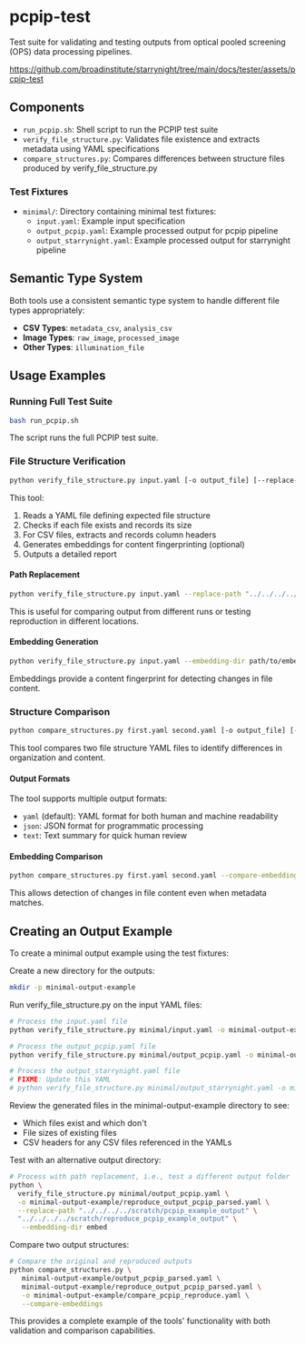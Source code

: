 # pcpip-test

Test suite for validating and testing outputs from optical pooled screening (OPS) data processing pipelines.

<https://github.com/broadinstitute/starrynight/tree/main/docs/tester/assets/pcpip-test>

## Components

- `run_pcpip.sh`: Shell script to run the PCPIP test suite
- `verify_file_structure.py`: Validates file existence and extracts metadata using YAML specifications
- `compare_structures.py`: Compares differences between structure files produced by verify_file_structure.py

### Test Fixtures

- `minimal/`: Directory containing minimal test fixtures:
  - `input.yaml`: Example input specification
  - `output_pcpip.yaml`: Example processed output for pcpip pipeline
  - `output_starrynight.yaml`: Example processed output for starrynight pipeline

## Semantic Type System

Both tools use a consistent semantic type system to handle different file types appropriately:

- **CSV Types**: `metadata_csv`, `analysis_csv`
- **Image Types**: `raw_image`, `processed_image`
- **Other Types**: `illumination_file`

## Usage Examples

### Running Full Test Suite

```bash
bash run_pcpip.sh
```

The script runs the full PCPIP test suite.

### File Structure Verification

```bash
python verify_file_structure.py input.yaml [-o output_file] [--replace-path OLD_PATH NEW_PATH] [--embedding-dir DIR]
```

This tool:

1. Reads a YAML file defining expected file structure
2. Checks if each file exists and records its size
3. For CSV files, extracts and records column headers
4. Generates embeddings for content fingerprinting (optional)
5. Outputs a detailed report

#### Path Replacement

```bash
python verify_file_structure.py input.yaml --replace-path "../../../../scratch/pcpip_example_output" "../../../../scratch/reproduce_pcpip_example_output"
```

This is useful for comparing output from different runs or testing reproduction in different locations.

#### Embedding Generation

```bash
python verify_file_structure.py input.yaml --embedding-dir path/to/embeddings
```

Embeddings provide a content fingerprint for detecting changes in file content.

### Structure Comparison

```bash
python compare_structures.py first.yaml second.yaml [-o output_file] [--output-format FORMAT] [--compare-embeddings]
```

This tool compares two file structure YAML files to identify differences in organization and content.

#### Output Formats

The tool supports multiple output formats:

- `yaml` (default): YAML format for both human and machine readability
- `json`: JSON format for programmatic processing
- `text`: Text summary for quick human review

#### Embedding Comparison

```bash
python compare_structures.py first.yaml second.yaml --compare-embeddings --tolerance 0.01
```

This allows detection of changes in file content even when metadata matches.

## Creating an Output Example

To create a minimal output example using the test fixtures:

Create a new directory for the outputs:

```bash
mkdir -p minimal-output-example
```

Run verify_file_structure.py on the input YAML files:

```bash
# Process the input.yaml file
python verify_file_structure.py minimal/input.yaml -o minimal-output-example/input_parsed.yaml --embedding-dir embed

# Process the output_pcpip.yaml file
python verify_file_structure.py minimal/output_pcpip.yaml -o minimal-output-example/output_pcpip_parsed.yaml --embedding-dir embed

# Process the output_starrynight.yaml file
# FIXME: Update this YAML
# python verify_file_structure.py minimal/output_starrynight.yaml -o minimal-output-example/output_starrynight_parsed.yaml
```

Review the generated files in the minimal-output-example directory to see:

   - Which files exist and which don't
   - File sizes of existing files
   - CSV headers for any CSV files referenced in the YAMLs

Test with an alternative output directory:

```bash
# Process with path replacement, i.e., test a different output folder
python \
  verify_file_structure.py minimal/output_pcpip.yaml \
  -o minimal-output-example/reproduce_output_pcpip_parsed.yaml \
  --replace-path "../../../../scratch/pcpip_example_output" \
  "../../../../scratch/reproduce_pcpip_example_output" \
   --embedding-dir embed
```

Compare two output structures:

```bash
# Compare the original and reproduced outputs
python compare_structures.py \
   minimal-output-example/output_pcpip_parsed.yaml \
   minimal-output-example/reproduce_output_pcpip_parsed.yaml \
   -o minimal-output-example/compare_pcpip_reproduce.yaml \
   --compare-embeddings
```

This provides a complete example of the tools' functionality with both validation and comparison capabilities.
